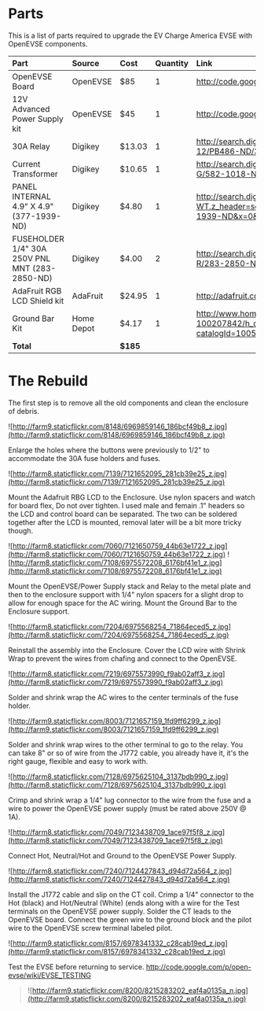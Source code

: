 # Parts #
This is a list of parts required to upgrade the EV Charge America EVSE with OpenEVSE components.

| Part | Source | Cost | Quantity | Link |
|:-----|:-------|:-----|:---------|:-----|
| OpenEVSE Board | OpenEVSE | $85 | 1 | http://code.google.com/p/open-evse/wiki/Ordering |
| 12V Advanced Power Supply kit | OpenEVSE | $45 | 1 |  http://code.google.com/p/open-evse/wiki/Ordering |
| 30A Relay | Digikey | $13.03 | 1 | http://search.digikey.com/us/en/products/T92P7D22-12/PB486-ND/365921 |
| Current Transformer | Digikey | $10.65 | 1 | http://search.digikey.com/us/en/products/CR8420-1000-G/582-1018-ND/1045174 |
| PANEL INTERNAL 4.9" X 4.9" (377-1939-ND) | Digikey | $4.80 | 1 | http://search.digikey.com/scripts/DkSearch/dksus.dll?WT.z_header=search_go&lang=en&site=us&keywords=377-1939-ND&x=0&y=0 |
| FUSEHOLDER 1/4" 30A 250V PNL MNT (283-2850-ND) | Digikey | $4.00 | 2 | http://search.digikey.com/us/en/products/BK%2FHKP-R/283-2850-ND/1024094 |
| AdaFruit RGB LCD Shield kit | AdaFruit | $24.95 | 1 | http://adafruit.com/products/714 |
| Ground Bar Kit | Home Depot | $4.17 | 1 | http://www.homedepot.com/h_d1/N-5yc1v/R-100207842/h_d2/ProductDisplay?catalogId=10053&langId=-1&keyword=Ground+Bar+Kit |
| **Total** |  | **$185** |  |  |


# The Rebuild #

The first step is to remove all the old components and clean the enclosure of debris.

![http://farm9.staticflickr.com/8148/6969859146_186bcf49b8_z.jpg](http://farm9.staticflickr.com/8148/6969859146_186bcf49b8_z.jpg)

Enlarge the holes where the buttons were previously to 1/2" to accommodate the 30A fuse holders and fuses.



![http://farm8.staticflickr.com/7139/7121652095_281cb39e25_z.jpg](http://farm8.staticflickr.com/7139/7121652095_281cb39e25_z.jpg)

Mount the Adafruit RBG LCD to the Enclosure. Use nylon spacers and watch for board flex, Do not over tighten. I used male and femain .1" headers so the LCD and control board can be separated. The two can be soldered together after the LCD is mounted, removal later will be a bit more tricky though.


![http://farm8.staticflickr.com/7060/7121650759_44b63e1722_z.jpg](http://farm8.staticflickr.com/7060/7121650759_44b63e1722_z.jpg)
![http://farm8.staticflickr.com/7108/6975572208_6176bf41e1_z.jpg](http://farm8.staticflickr.com/7108/6975572208_6176bf41e1_z.jpg)


Mount the OpenEVSE/Power Supply stack and Relay to the metal plate and then to the enclosure support with 1/4" nylon spacers for a slight drop to allow for enough space for the AC wiring. Mount the Ground Bar to the Enclosure support.


![http://farm8.staticflickr.com/7204/6975568254_71864eced5_z.jpg](http://farm8.staticflickr.com/7204/6975568254_71864eced5_z.jpg)

Reinstall the assembly into the Enclosure. Cover the LCD wire with Shrink Wrap to prevent the wires from chafing and connect to the OpenEVSE.




![http://farm8.staticflickr.com/7219/6975573990_f9ab02aff3_z.jpg](http://farm8.staticflickr.com/7219/6975573990_f9ab02aff3_z.jpg)

Solder and shrink wrap the AC wires to the center terminals of the fuse holder.

![http://farm9.staticflickr.com/8003/7121657159_1fd9ff6299_z.jpg](http://farm9.staticflickr.com/8003/7121657159_1fd9ff6299_z.jpg)

Solder and shrink wrap wires to the other terminal to go to the relay. You can take 8" or so of wire from the J1772 cable, you already have it, it's the right gauge, flexible and easy to work with.

![http://farm8.staticflickr.com/7128/6975625104_3137bdb990_z.jpg](http://farm8.staticflickr.com/7128/6975625104_3137bdb990_z.jpg)

Crimp and shrink wrap a 1/4" lug connector to the wire from the fuse and a wire to power the OpenEVSE power supply (must be rated above 250V @ 1A).

![http://farm8.staticflickr.com/7049/7123438709_1ace97f5f8_z.jpg](http://farm8.staticflickr.com/7049/7123438709_1ace97f5f8_z.jpg)

Connect Hot, Neutral/Hot and Ground to the OpenEVSE Power Supply.

![http://farm8.staticflickr.com/7240/7124427843_d94d72a564_z.jpg](http://farm8.staticflickr.com/7240/7124427843_d94d72a564_z.jpg)

Install the J1772 cable and slip on the CT coil. Crimp a 1/4" connector to the Hot (black) and Hot/Neutral (White) (ends along with a wire for the Test terminals on the OpenEVSE power supply. Solder the CT leads to the OpenEVSE board. Connect the green wire to the ground block and the pilot wire to the OpenEVSE screw terminal labeled pilot.


![http://farm9.staticflickr.com/8157/6978341332_c28cab19ed_z.jpg](http://farm9.staticflickr.com/8157/6978341332_c28cab19ed_z.jpg)

Test the EVSE before returning to service. http://code.google.com/p/open-evse/wiki/EVSE_TESTING

> ![http://farm9.staticflickr.com/8200/8215283202_eaf4a0135a_n.jpg](http://farm9.staticflickr.com/8200/8215283202_eaf4a0135a_n.jpg)